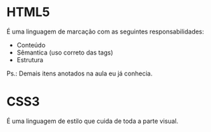 # HTML5

É uma linguagem de marcação com as seguintes responsabilidades:

- Conteúdo
- Sêmantica (uso correto das tags)
- Estrutura

Ps.: Demais itens anotados na aula eu já conhecia.

# CSS3

É uma linguagem de estilo que cuida de toda a parte visual.

